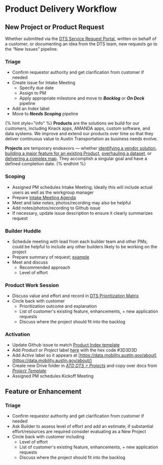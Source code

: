 # Product Delivery Workflow

## New Project or Product Request

Whether submitted via the [DTS Service Request Portal](https://atd.knack.com/dts#new-service-request/), written on behalf of a customer, or documenting an idea from the DTS team, new requests go to the “New Issues” pipeline.

### Triage

* Confirm requestor authority and get clarification from customer if needed
* Create issue for Intake Meeting
  * Specify due date
  * Assign to PM
  * Apply appropriate milestone and move to _**Backlog**_ or _**On Deck**_ pipeline
* Add an _Index_ label
* Move to _**Needs Scoping**_ pipeline

{% hint style="info" %}
**Products** are the solutions we build for our customers, including Knack apps, AMANDA apps, custom software, and data systems. We improve and extend our products over time so that they deliver continuous value to Austin Transportation as business needs evolve. 

**Projects** are temporary endeavors — whether [identifying a vendor solution](https://github.com/cityofaustin/atd-data-tech/issues/65), [building a major feature for an existing Product](https://github.com/cityofaustin/atd-data-tech/issues/533), [overhauling a dataset](https://github.com/cityofaustin/atd-data-tech/issues/254), or [delivering a complex map](https://github.com/cityofaustin/atd-data-tech/issues/1911). They accomplish a singular goal and have a defined completion date. 
{% endhint %}

### Scoping

* Assigned PM schedules Intake Meeting; Ideally this will include actual users as well as the workgroup manager
* Prepare [Intake Meeting Agenda](https://docs.google.com/document/d/1AcjxHv6XCEutSAIzNebnxNR9EL8CORiHrVfNlQuChII/edit#heading=h.f4j2i9aovme)
* Meet and take notes; photos/recording may also be helpful
* Add notes/photos/recording to Github issue
* If necessary, update issue description to ensure it clearly summarizes request

### Builder Huddle

* Schedule meeting with lead from each builder team and other PMs; could be  helpful to include any other builders likely to be working on the project
* Prepare summary of request; [example](https://docs.google.com/presentation/d/1brqKe0IfavZ4K8Dp2jv1QBW_Kfa7umDROOiQ2lHc67I/edit#slide=id.p)
* Meet and discuss
  * Recommended approach
  * Level of effort

### Product Work Session

* Discuss value and effort and record in [DTS Prioritization Matrix](https://docs.google.com/spreadsheets/d/1o0Q_xIx0c1njAg6opnAJwyCIhAkU7W-hK_7P8jgMCug/edit#gid=0)
* Circle back with customer
  * Prioritization outcome and explanation
  * List of customer's existing feature, enhancements, + new application requests
  * Discuss where the project should fit into the backlog

### Activation

* Update Github issue to match [Product Index template](https://github.com/cityofaustin/atd-data-tech/issues/new?assignees=&labels=Index&template=project-index.md)
* Add _Product_ or _Project_ label [here](https://github.com/cityofaustin/atd-data-tech/labels) with the hex code \#3D3D3D
* Add _Active_ label so it appears at [https://data.mobility.austin.gov/about](https://data.mobility.austin.gov/about/)
* Create new Drive folder in [_ATD DTS &gt; Projects_](https://drive.google.com/drive/folders/1ZGTzTNd8SKWzg7qDCqtib5_SX8nqBThx) and copy over docs from [_Project Template_](https://drive.google.com/drive/folders/1SopoHWvd3IUgxaqq_KLMccXFEGBm7vtZ)
* Assigned PM schedules Kickoff Meeting

## **Feature or Enhancement**

### Triage

* Confirm requestor authority and get clarification from customer if needed
* Ask Builder to assess level of effort and add an estimate; if substantial effort/resources are required consider evaluating as a New Project 
* Circle back with customer including
  * Level of effort
  * List of customer's existing feature, enhancements, + new application requests
  * Discuss where the project should fit into the backlog

